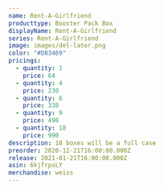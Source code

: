 ```yaml
---
name: Rent-A-Girlfriend
producttype: Booster Pack Box
displayName: Rent-A-Girlfriend
series: Rent-A-Girlfriend
image: images/del-later.png
color: "#D83469"
pricings:
  - quantity: 1
    price: 64
  - quantity: 4
    price: 230
  - quantity: 6
    price: 338
  - quantity: 9
    price: 498
  - quantity: 18
    price: 990
description: 18 boxes will be a full case
preorder: 2020-12-21T16:00:00.000Z
release: 2021-01-21T16:00:00.000Z
asin: 6kjTrpsLY
merchandise: weiss
---
```

